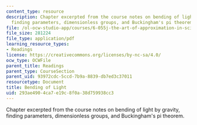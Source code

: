 ```yaml
---
content_type: resource
description: Chapter excerpted from the course notes on bending of light by gravity,
  finding parameters, dimensionless groups, and Buckingham's pi theorem.
file: /ol-ocw-studio-app/courses/6-055j-the-art-of-approximation-in-science-and-engineering-spring-2008/293ae4904ca7e19c8f0a38d759938cc3_apr09.pdf
file_size: 281224
file_type: application/pdf
learning_resource_types:
- Readings
license: https://creativecommons.org/licenses/by-nc-sa/4.0/
ocw_type: OCWFile
parent_title: Readings
parent_type: CourseSection
parent_uid: 93972cdc-5ccd-7b9a-8839-db7ed3c37011
resourcetype: Document
title: Bending of Light
uid: 293ae490-4ca7-e19c-8f0a-38d759938cc3
---
```

Chapter excerpted from the course notes on bending of light by gravity, finding parameters, dimensionless groups, and Buckingham's pi theorem.